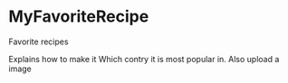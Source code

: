 # MyFavoriteRecipe

Favorite recipes

Explains how to make it
Which contry it is most popular in.
Also upload a image
